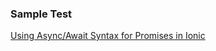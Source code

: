 ### Sample Test

[Using Async/Await Syntax for Promises in Ionic](https://www.joshmorony.com/using-asyncawait-syntax-for-promises-in-ionic/) 
